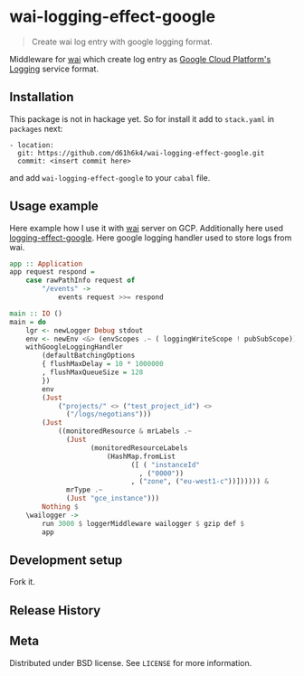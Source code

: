 # wai-logging-effect-google
> Create wai log entry with google logging format.

Middleware for [wai](https://www.stackage.org/lts-7.4/package/wai-3.2.1.1) which create log entry as 
[Google Cloud Platform's](https://cloud.google.com/) [Logging](https://cloud.google.com/logging/docs/) service format.

## Installation

This package is not in hackage yet. So for install it add to `stack.yaml`
in `packages` next:
```
- location:
  git: https://github.com/d61h6k4/wai-logging-effect-google.git
  commit: <insert commit here>
```
and add `wai-logging-effect-google` to your `cabal` file.

## Usage example

Here example how I use it with [wai](https://hackage.haskell.org/package/wai) server on GCP. Additionally here used [logging-effect-google](https://github.com/d61h6k4/logging-effect-google.git). Here google logging handler used to store logs from wai.

```haskell
app :: Application
app request respond =
    case rawPathInfo request of
        "/events" ->
            events request >>= respond

main :: IO ()
main = do
    lgr <- newLogger Debug stdout
    env <- newEnv <&> (envScopes .~ ( loggingWriteScope ! pubSubScope)) . (envLogger .~ lgr)
    withGoogleLoggingHandler
        (defaultBatchingOptions
        { flushMaxDelay = 10 * 1000000
        , flushMaxQueueSize = 128
        })
        env
        (Just
            ("projects/" <> ("test_project_id") <>
              ("/logs/negotians")))
        (Just
            ((monitoredResource & mrLabels .~
              (Just
                    (monitoredResourceLabels
                        (HashMap.fromList
                              ([ ( "instanceId"
                                , ("0000"))
                              , ("zone", ("eu-west1-c"))]))))) &
              mrType .~
              (Just "gce_instance")))
        Nothing $
    \wailogger ->
        run 3000 $ loggerMiddleware wailogger $ gzip def $
        app 
```

## Development setup

Fork it.

## Release History

## Meta

Distributed under BSD license. See ``LICENSE`` for more information.
